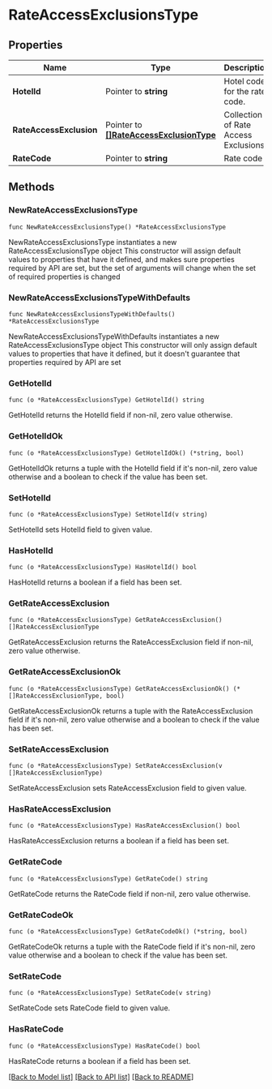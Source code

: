 # RateAccessExclusionsType

## Properties

Name | Type | Description | Notes
------------ | ------------- | ------------- | -------------
**HotelId** | Pointer to **string** | Hotel code for the rate code. | [optional] 
**RateAccessExclusion** | Pointer to [**[]RateAccessExclusionType**](RateAccessExclusionType.md) | Collection of Rate Access Exclusions. | [optional] 
**RateCode** | Pointer to **string** | Rate code | [optional] 

## Methods

### NewRateAccessExclusionsType

`func NewRateAccessExclusionsType() *RateAccessExclusionsType`

NewRateAccessExclusionsType instantiates a new RateAccessExclusionsType object
This constructor will assign default values to properties that have it defined,
and makes sure properties required by API are set, but the set of arguments
will change when the set of required properties is changed

### NewRateAccessExclusionsTypeWithDefaults

`func NewRateAccessExclusionsTypeWithDefaults() *RateAccessExclusionsType`

NewRateAccessExclusionsTypeWithDefaults instantiates a new RateAccessExclusionsType object
This constructor will only assign default values to properties that have it defined,
but it doesn't guarantee that properties required by API are set

### GetHotelId

`func (o *RateAccessExclusionsType) GetHotelId() string`

GetHotelId returns the HotelId field if non-nil, zero value otherwise.

### GetHotelIdOk

`func (o *RateAccessExclusionsType) GetHotelIdOk() (*string, bool)`

GetHotelIdOk returns a tuple with the HotelId field if it's non-nil, zero value otherwise
and a boolean to check if the value has been set.

### SetHotelId

`func (o *RateAccessExclusionsType) SetHotelId(v string)`

SetHotelId sets HotelId field to given value.

### HasHotelId

`func (o *RateAccessExclusionsType) HasHotelId() bool`

HasHotelId returns a boolean if a field has been set.

### GetRateAccessExclusion

`func (o *RateAccessExclusionsType) GetRateAccessExclusion() []RateAccessExclusionType`

GetRateAccessExclusion returns the RateAccessExclusion field if non-nil, zero value otherwise.

### GetRateAccessExclusionOk

`func (o *RateAccessExclusionsType) GetRateAccessExclusionOk() (*[]RateAccessExclusionType, bool)`

GetRateAccessExclusionOk returns a tuple with the RateAccessExclusion field if it's non-nil, zero value otherwise
and a boolean to check if the value has been set.

### SetRateAccessExclusion

`func (o *RateAccessExclusionsType) SetRateAccessExclusion(v []RateAccessExclusionType)`

SetRateAccessExclusion sets RateAccessExclusion field to given value.

### HasRateAccessExclusion

`func (o *RateAccessExclusionsType) HasRateAccessExclusion() bool`

HasRateAccessExclusion returns a boolean if a field has been set.

### GetRateCode

`func (o *RateAccessExclusionsType) GetRateCode() string`

GetRateCode returns the RateCode field if non-nil, zero value otherwise.

### GetRateCodeOk

`func (o *RateAccessExclusionsType) GetRateCodeOk() (*string, bool)`

GetRateCodeOk returns a tuple with the RateCode field if it's non-nil, zero value otherwise
and a boolean to check if the value has been set.

### SetRateCode

`func (o *RateAccessExclusionsType) SetRateCode(v string)`

SetRateCode sets RateCode field to given value.

### HasRateCode

`func (o *RateAccessExclusionsType) HasRateCode() bool`

HasRateCode returns a boolean if a field has been set.


[[Back to Model list]](../README.md#documentation-for-models) [[Back to API list]](../README.md#documentation-for-api-endpoints) [[Back to README]](../README.md)


